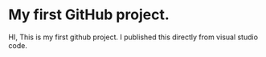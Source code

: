 # My first GitHub project.
HI, This is my first github project. I published this directly from visual studio code.

